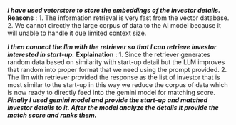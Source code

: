 ***I have used vetorstore to store the embeddings of the investor details.***
  **Reasons** : 1. The information retrieval is very fast from the vector database.
            2. We cannot directly the large corpus of data to the AI model because it will unable to handle it due limited context size.
            
***I then connect the llm with the retriever so that I can retrieve investor interested in start-up.***
  **Explaination** : 1. Since the retriever generates random data based on similarity with start-up detail but the LLM improves that random into proper format that
                    we need using the prompt provided.
                 2. The llm with retriever provided the response as the list of investor that is most similar to the start-up in this way we reduce the corpus of data
                     which is now ready to directly feed into the gemini model for matching score.
***Finally I used gemini model and provide the start-up and matched investor details to it. After the model analyze the details it provide the match score and ranks them.***
